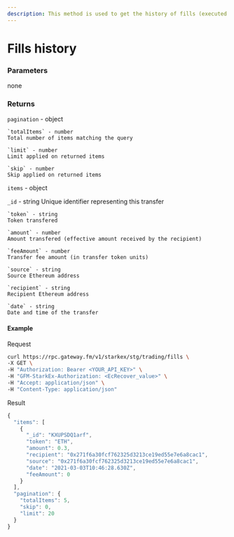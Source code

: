 ```yaml
---
description: This method is used to get the history of fills (executed trades) for the authenticated user
---
```

# Fills history

### **Parameters**
none

### **Returns**
`pagination` - object

    `totalItems` - number
    Total number of items matching the query
    
    `limit` - number
    Limit applied on returned items
    
    `skip` - number
    Skip applied on returned items

`items` - object

`_id` - string
Unique identifier representing this transfer

    `token` - string
    Token transfered
    
    `amount` - number
    Amount transfered (effective amount received by the recipient)
    
    `feeAmount` - number
    Transfer fee amount (in transfer token units)
    
    `source` - string
    Source Ethereum address
    
    `recipient` - string
    Recipient Ethereum address
    
    `date` - string
    Date and time of the transfer

#### **Example**

Request

```bash
curl https://rpc.gateway.fm/v1/starkex/stg/trading/fills \
-X GET \
-H "Authorization: Bearer <YOUR_API_KEY>" \
-H "GFM-StarkEx-Authorization: <EcRecover_value>" \
-H "Accept: application/json" \
-H "Content-Type: application/json"
```


Result

```javascript
{
  "items": [
    {
      "_id": "KXUPSDQ1arf",
      "token": "ETH",
      "amount": 0.3,
      "recipient": "0x271f6a30fcf762325d3213ce19ed55e7e6a8cac1",
      "source": "0x271f6a30fcf762325d3213ce19ed55e7e6a8cac1",
      "date": "2021-03-03T10:46:28.630Z",
      "feeAmount": 0
    }
  ],
  "pagination": {
    "totalItems": 5,
    "skip": 0,
    "limit": 20
  }
}
```